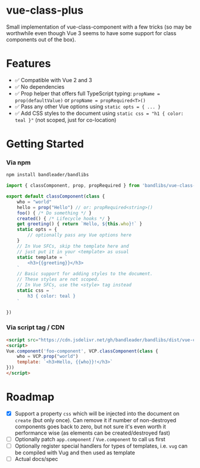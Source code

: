 # vue-class-plus

Small implementation of vue-class-component with a few tricks (so may be worthwhile even though Vue 3 seems to have some support for class components out of the box).

# Features

- ✅ Compatible with Vue 2 and 3
- ✅ No dependencies
- ✅ Prop helper that offers full TypeScript typing: `propName = prop(defaultValue)` or `propName = propRequired<T>()`
- ✅ Pass any other Vue options using `static opts = { ... }`
- ✅ Add CSS styles to the document using `static css = "h1 { color: teal }"` (not scoped, just for co-location)

# Getting Started

### Via npm

```bash
npm install bandleader/bandlibs
```

```js
import { classComponent, prop, propRequired } from 'bandlibs/vue-class-plus'

export default classComponent(class {
    who = "world"
    hello = prop("Hello") // or: propRequired<string>()
    foo() { /* Do something */ }
    created() { /* Lifecycle hooks */ }
    get greeting() { return `Hello, ${this.who}!` }
    static opts = {
        // optionally pass any Vue options here
    }
    // In Vue SFCs, skip the template here and 
    // just put it in your <template> as usual
    static template = `
        <h3>{{greeting}}</h3>
    `
    // Basic support for adding styles to the document.
    // These styles are not scoped.
    // In Vue SFCs, use the <style> tag instead
    static css = `
        h3 { color: teal }
    `

})
```

### Via script tag / CDN

```html
<script src="https://cdn.jsdelivr.net/gh/bandleader/bandlibs/dist/vue-class-plus.browser.min.js"></script>
<script>
Vue.component('foo-component', VCP.classComponent(class {
    who = VCP.prop("world")
    template: `<h3>Hello, {{who}}!</h3>`
}))
</script>
```



# Roadmap

- [x] Support a property `css` which will be injected into the document on `create` (but only once). Can remove it if number of non-destroyed components goes back to zero, but not sure it's even worth it performance wise (as elements can be created/destroyed fast)
- [ ] Optionally patch `app.component` / `Vue.component` to call us first
- [ ] Optionally register special handlers for types of templates, i.e. `vug` can be compiled with Vug and then used as template
- [ ] Actual docs/spec

